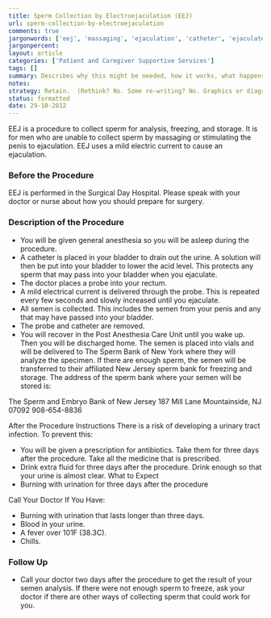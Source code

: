 ```yaml
---
title: Sperm Collection by Electroejaculation (EEJ) 
url: sperm-collection-by-electroejaculation
comments: true
jargonwords: ['eej', 'massaging', 'ejaculation', 'catheter', 'ejaculate', 'rectum', 'semen', 'vials', 'mountainside', '--', 'urinary', 'urination', 'chills']
jargonpercent:
layout: article
categories: ['Patient and Caregiver Supportive Services']
tags: []
summary: Describes why this might be needed, how it works, what happens before the procedure, how sperm is collected, what happens after the procedure. Complications that can occur. 
notes:
strategy: Retain.  (Rethink? No. Some re-writing? No. Graphics or diagrams? No. Photography? No. Podcast or audio? No. Video? No)
status: formatted
date: 29-10-2012
---
```

EEJ is a procedure to collect sperm for analysis, freezing, and storage. It is for men who are unable to collect sperm by massaging or stimulating the penis to ejaculation. EEJ uses a mild electric current to cause an ejaculation.

### Before the Procedure
EEJ is performed in the Surgical Day Hospital. Please speak with your doctor or nurse about how you should prepare for surgery.

### Description of the Procedure

* You will be given general anesthesia so you will be asleep during the procedure.
* A catheter is placed in your bladder to drain out the urine. A solution will then be put into your bladder to lower the acid level. This protects any sperm that may pass into your bladder when you ejaculate.
* The doctor places a probe into your rectum.
* A mild electrical current is delivered through the probe. This is repeated every few seconds and slowly increased until you ejaculate.
* All semen is collected. This includes the semen from your penis and any that may have passed into your bladder.
* The probe and catheter are removed.
* You will recover in the Post Anesthesia Care Unit until you wake up. Then you will be discharged home.
The semen is placed into vials and will be delivered to The Sperm Bank of New York where they will analyze the specimen. If there are enough sperm, the semen will be transferred to their affiliated New Jersey sperm bank for freezing and storage. The address of the sperm bank where your semen will be stored is:

The Sperm and Embryo Bank of New Jersey
187 Mill Lane
Mountainside, NJ  07092
908-654-8836

After the Procedure
Instructions
There is a risk of developing a urinary tract infection. To prevent this:

* You will be given a prescription for antibiotics. Take them for three days after the procedure. Take all the medicine that is prescribed.
* Drink extra fluid for three days after the procedure. Drink enough so that your urine is almost clear.
What to Expect
* Burning with urination for three days after the procedure

Call Your Doctor If You Have:

* Burning with urination that lasts longer than three days.
* Blood in your urine.
* A fever over 101F (38.3C).
* Chills.

### Follow Up
* Call your doctor two days after the procedure to get the result of your semen analysis. If there were not enough sperm to freeze, ask your doctor if there are other ways of collecting sperm that could work for you.
